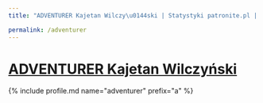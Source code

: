 ```yaml
---
title: "ADVENTURER Kajetan Wilczy\u0144ski | Statystyki patronite.pl | Patromierz"

permalink: /adventurer
---
```


# [ADVENTURER Kajetan Wilczyński](https://patronite.pl/adventurer)

{% include profile.md name="adventurer" prefix="a" %}
